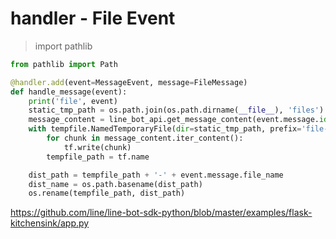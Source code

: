 # handler - File Event

> import pathlib

```python
from pathlib import Path
```


```python
@handler.add(event=MessageEvent, message=FileMessage)
def handle_message(event):
    print('file', event)
    static_tmp_path = os.path.join(os.path.dirname(__file__), 'files')
    message_content = line_bot_api.get_message_content(event.message.id)
    with tempfile.NamedTemporaryFile(dir=static_tmp_path, prefix='file-', delete=False) as tf:
        for chunk in message_content.iter_content():
            tf.write(chunk)
        tempfile_path = tf.name

    dist_path = tempfile_path + '-' + event.message.file_name
    dist_name = os.path.basename(dist_path)
    os.rename(tempfile_path, dist_path)
```


https://github.com/line/line-bot-sdk-python/blob/master/examples/flask-kitchensink/app.py